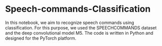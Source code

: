 # Speech-commands-Classification
In this notebook, we aim to recognize speech commands using classification. For this purpose, we used the SPEECHCOMMANDS dataset and the deep convolutional model M5. The code is written in Python and designed for the PyTorch platform.
